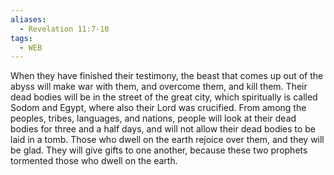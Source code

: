 ```yaml
---
aliases:
  - Revelation 11:7-10
tags:
  - WEB
---
```

When they have finished their testimony, the beast that comes up out of the abyss will make war with them, and overcome them, and kill them. Their dead bodies will be in the street of the great city, which spiritually is called Sodom and Egypt, where also their Lord was crucified. From among the peoples, tribes, languages, and nations, people will look at their dead bodies for three and a half days, and will not allow their dead bodies to be laid in a tomb. Those who dwell on the earth rejoice over them, and they will be glad. They will give gifts to one another, because these two prophets tormented those who dwell on the earth.